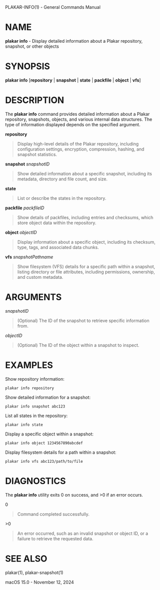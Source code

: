 PLAKAR-INFO(1) - General Commands Manual

# NAME

**plakar info** - Display detailed information about a Plakar repository, snapshot, or other objects

# SYNOPSIS

**plakar info**
\[**repository**&nbsp;|&nbsp;**snapshot**&nbsp;|&nbsp;**state**&nbsp;|&nbsp;**packfile**&nbsp;|&nbsp;**object**&nbsp;|&nbsp;**vfs**]

# DESCRIPTION

The
**plakar info**
command provides detailed information about a Plakar repository,
snapshots, objects, and various internal data structures.
The type of information displayed depends on the specified argument.

**repository**

> Display high-level details of the Plakar repository, including
> configuration settings, encryption, compression, hashing, and snapshot
> statistics.

**snapshot** *snapshotID*

> Show detailed information about a specific snapshot, including its
> metadata, directory and file count, and size.

**state**

> List or describe the states in the repository.

**packfile** *packfileID*

> Show details of packfiles, including entries and checksums, which
> store object data within the repository.

**object** *objectID*

> Display information about a specific object, including its checksum,
> type, tags, and associated data chunks.

**vfs** *snapshotPathname*

> Show filesystem (VFS) details for a specific path within a snapshot,
> listing directory or file attributes, including permissions,
> ownership, and custom metadata.

# ARGUMENTS

*snapshotID*

> (Optional) The ID of the snapshot to retrieve specific information from.

*objectID*

> (Optional) The ID of the object within a snapshot to inspect.

# EXAMPLES

Show repository information:

	plakar info repository

Show detailed information for a snapshot:

	plakar info snapshot abc123

List all states in the repository:

	plakar info state

Display a specific object within a snapshot:

	plakar info object 1234567890abcdef

Display filesystem details for a path within a snapshot:

	plakar info vfs abc123/path/to/file

# DIAGNOSTICS

The **plakar info** utility exits&#160;0 on success, and&#160;&gt;0 if an error occurs.

0

> Command completed successfully.

&gt;0

> An error occurred, such as an invalid snapshot or object ID, or a
> failure to retrieve the requested data.

# SEE ALSO

plakar(1),
plakar-snapshot(1)

macOS 15.0 - November 12, 2024
